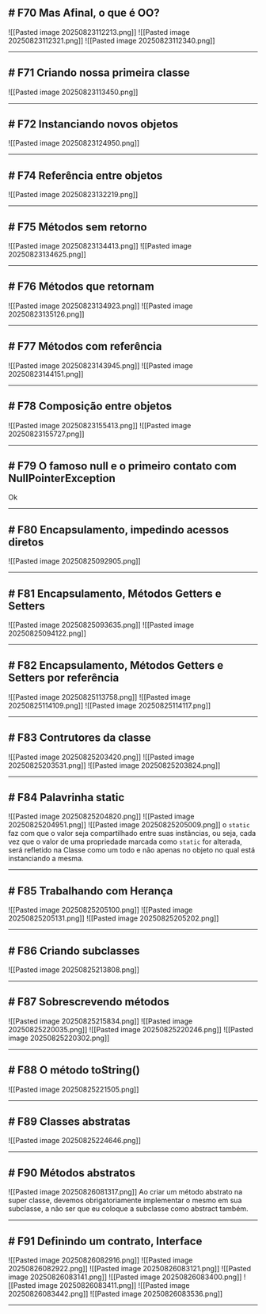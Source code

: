 ## # F70 Mas Afinal, o que é OO?

![[Pasted image 20250823112213.png]]
![[Pasted image 20250823112321.png]]
![[Pasted image 20250823112340.png]]

---

## # F71 Criando nossa primeira classe

![[Pasted image 20250823113450.png]]

---

## # F72 Instanciando novos objetos

![[Pasted image 20250823124950.png]]

---

## # F74 Referência entre objetos

![[Pasted image 20250823132219.png]]

---

## # F75 Métodos sem retorno

![[Pasted image 20250823134413.png]]
![[Pasted image 20250823134625.png]]

---

## # F76 Métodos que retornam

![[Pasted image 20250823134923.png]]
![[Pasted image 20250823135126.png]]

----

## # F77 Métodos com referência

![[Pasted image 20250823143945.png]]
![[Pasted image 20250823144151.png]]

---

## # F78 Composição entre objetos

![[Pasted image 20250823155413.png]]
![[Pasted image 20250823155727.png]]

---

## # F79 O famoso null e o primeiro contato com NullPointerException

Ok

---

## # F80 Encapsulamento, impedindo acessos diretos

![[Pasted image 20250825092905.png]]

---

## # F81 Encapsulamento, Métodos Getters e Setters

![[Pasted image 20250825093635.png]]
![[Pasted image 20250825094122.png]]

---

## # F82 Encapsulamento, Métodos Getters e Setters por referência

![[Pasted image 20250825113758.png]]
![[Pasted image 20250825114109.png]]
![[Pasted image 20250825114117.png]]

---

## # F83 Contrutores da classe

![[Pasted image 20250825203420.png]]
![[Pasted image 20250825203531.png]]
![[Pasted image 20250825203824.png]]

---

## # F84 Palavrinha static

![[Pasted image 20250825204820.png]]
![[Pasted image 20250825204951.png]]
![[Pasted image 20250825205009.png]]
o `static` faz com que o valor seja compartilhado entre suas instâncias, ou seja, cada vez que o valor de uma propriedade marcada como `static` for alterada, será refletido na Classe como um todo e não apenas no objeto no qual está instanciando a mesma.

---

## # F85 Trabalhando com Herança

![[Pasted image 20250825205100.png]]
![[Pasted image 20250825205131.png]]
![[Pasted image 20250825205202.png]]

---

## # F86 Criando subclasses

![[Pasted image 20250825213808.png]]


---

## # F87 Sobrescrevendo métodos

![[Pasted image 20250825215834.png]]
![[Pasted image 20250825220035.png]]
![[Pasted image 20250825220246.png]]
![[Pasted image 20250825220302.png]]

---

## # F88 O método toString()

![[Pasted image 20250825221505.png]]

---

## # F89 Classes abstratas

![[Pasted image 20250825224646.png]]

---

## # F90 Métodos abstratos

![[Pasted image 20250826081317.png]]
Ao criar um método abstrato na super classe, devemos obrigatoriamente implementar o mesmo em sua subclasse, a não ser que eu coloque a subclasse como abstract também.

---

## # F91 Definindo um contrato, Interface

![[Pasted image 20250826082916.png]]
![[Pasted image 20250826082922.png]]
![[Pasted image 20250826083121.png]]
![[Pasted image 20250826083141.png]]
![[Pasted image 20250826083400.png]]
![[Pasted image 20250826083411.png]]
![[Pasted image 20250826083442.png]]
![[Pasted image 20250826083536.png]]

---
